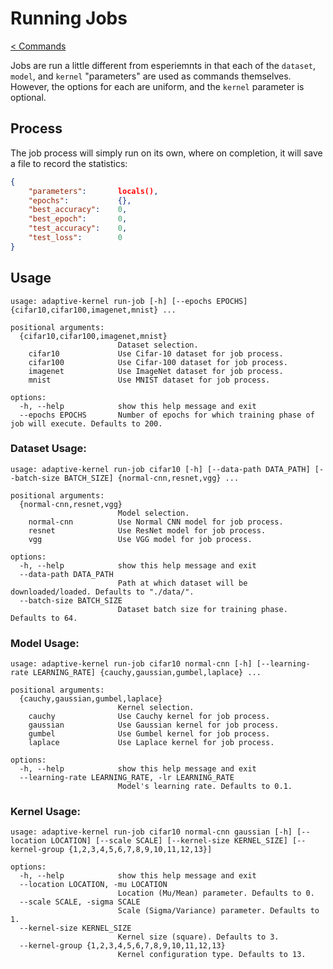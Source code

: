 # Running Jobs
[< Commands](./README.md)

Jobs are run a little different from esperiemnts in that each of the `dataset`, `model`, and `kernel` "parameters" are used as commands themselves. However, the options for each are uniform, and the `kernel` parameter is optional.

## Process
The job process will simply run on its own, where on completion, it will save a file to record the statistics:

```json
{
    "parameters":       locals(),
    "epochs":           {},
    "best_accuracy":    0,
    "best_epoch":       0,
    "test_accuracy":    0,
    "test_loss":        0
}
```

## Usage

```text
usage: adaptive-kernel run-job [-h] [--epochs EPOCHS] {cifar10,cifar100,imagenet,mnist} ...

positional arguments:
  {cifar10,cifar100,imagenet,mnist}
                        Dataset selection.
    cifar10             Use Cifar-10 dataset for job process.
    cifar100            Use Cifar-100 dataset for job process.
    imagenet            Use ImageNet dataset for job process.
    mnist               Use MNIST dataset for job process.

options:
  -h, --help            show this help message and exit
  --epochs EPOCHS       Number of epochs for which training phase of job will execute. Defaults to 200.
```

### Dataset Usage:

```text
usage: adaptive-kernel run-job cifar10 [-h] [--data-path DATA_PATH] [--batch-size BATCH_SIZE] {normal-cnn,resnet,vgg} ...

positional arguments:
  {normal-cnn,resnet,vgg}
                        Model selection.
    normal-cnn          Use Normal CNN model for job process.
    resnet              Use ResNet model for job process.
    vgg                 Use VGG model for job process.

options:
  -h, --help            show this help message and exit
  --data-path DATA_PATH
                        Path at which dataset will be downloaded/loaded. Defaults to "./data/".
  --batch-size BATCH_SIZE
                        Dataset batch size for training phase. Defaults to 64.
```

### Model Usage:

```text
usage: adaptive-kernel run-job cifar10 normal-cnn [-h] [--learning-rate LEARNING_RATE] {cauchy,gaussian,gumbel,laplace} ...

positional arguments:
  {cauchy,gaussian,gumbel,laplace}
                        Kernel selection.
    cauchy              Use Cauchy kernel for job process.
    gaussian            Use Gaussian kernel for job process.
    gumbel              Use Gumbel kernel for job process.
    laplace             Use Laplace kernel for job process.

options:
  -h, --help            show this help message and exit
  --learning-rate LEARNING_RATE, -lr LEARNING_RATE
                        Model's learning rate. Defaults to 0.1.
```

### Kernel Usage:

```text
usage: adaptive-kernel run-job cifar10 normal-cnn gaussian [-h] [--location LOCATION] [--scale SCALE] [--kernel-size KERNEL_SIZE] [--kernel-group {1,2,3,4,5,6,7,8,9,10,11,12,13}]

options:
  -h, --help            show this help message and exit
  --location LOCATION, -mu LOCATION
                        Location (Mu/Mean) parameter. Defaults to 0.
  --scale SCALE, -sigma SCALE
                        Scale (Sigma/Variance) parameter. Defaults to 1.
  --kernel-size KERNEL_SIZE
                        Kernel size (square). Defaults to 3.
  --kernel-group {1,2,3,4,5,6,7,8,9,10,11,12,13}
                        Kernel configuration type. Defaults to 13.
```
